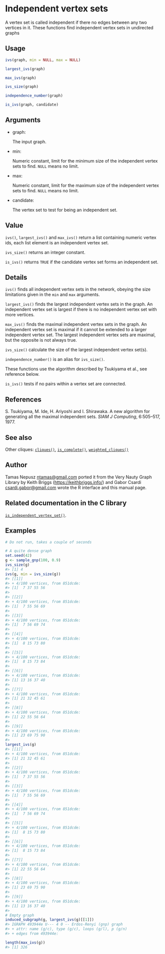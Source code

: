 # Independent vertex sets

A vertex set is called independent if there no edges between any two
vertices in it. These functions find independent vertex sets in
undirected graphs

## Usage

``` r
ivs(graph, min = NULL, max = NULL)

largest_ivs(graph)

max_ivs(graph)

ivs_size(graph)

independence_number(graph)

is_ivs(graph, candidate)
```

## Arguments

- graph:

  The input graph.

- min:

  Numeric constant, limit for the minimum size of the independent vertex
  sets to find. `NULL` means no limit.

- max:

  Numeric constant, limit for the maximum size of the independent vertex
  sets to find. `NULL` means no limit.

- candidate:

  The vertex set to test for being an independent set.

## Value

`ivs()`, `largest_ivs()` and `max_ivs()` return a list containing
numeric vertex ids, each list element is an independent vertex set.

`ivs_size()` returns an integer constant.

`is_ivs()` returns `TRUE` if the candidate vertex set forms an
independent set.

## Details

`ivs()` finds all independent vertex sets in the network, obeying the
size limitations given in the `min` and `max` arguments.

`largest_ivs()` finds the largest independent vertex sets in the graph.
An independent vertex set is largest if there is no independent vertex
set with more vertices.

`max_ivs()` finds the maximal independent vertex sets in the graph. An
independent vertex set is maximal if it cannot be extended to a larger
independent vertex set. The largest independent vertex sets are maximal,
but the opposite is not always true.

`ivs_size()` calculate the size of the largest independent vertex
set(s).

`independence_number()` is an alias for `ivs_size()`.

These functions use the algorithm described by Tsukiyama et al., see
reference below.

`is_ivs()` tests if no pairs within a vertex set are connected.

## References

S. Tsukiyama, M. Ide, H. Ariyoshi and I. Shirawaka. A new algorithm for
generating all the maximal independent sets. *SIAM J Computing*,
6:505–517, 1977.

## See also

Other cliques: [`cliques()`](https://r.igraph.org/reference/cliques.md),
[`is_complete()`](https://r.igraph.org/reference/is_complete.md),
[`weighted_cliques()`](https://r.igraph.org/reference/weighted_cliques.md)

## Author

Tamas Nepusz <ntamas@gmail.com> ported it from the Very Nauty Graph
Library by Keith Briggs (<https://keithbriggs.info/>) and Gabor Csardi
<csardi.gabor@gmail.com> wrote the R interface and this manual page.

## Related documentation in the C library

[`is_independent_vertex_set()`](https://igraph.org/c/html/latest/igraph-Cliques.html#igraph_is_independent_vertex_set).

## Examples

``` r
# Do not run, takes a couple of seconds

# A quite dense graph
set.seed(42)
g <- sample_gnp(100, 0.9)
ivs_size(g)
#> [1] 4
ivs(g, min = ivs_size(g))
#> [[1]]
#> + 4/100 vertices, from 851dcde:
#> [1]  7 37 55 56
#> 
#> [[2]]
#> + 4/100 vertices, from 851dcde:
#> [1]  7 55 56 69
#> 
#> [[3]]
#> + 4/100 vertices, from 851dcde:
#> [1]  7 56 69 74
#> 
#> [[4]]
#> + 4/100 vertices, from 851dcde:
#> [1]  8 15 73 80
#> 
#> [[5]]
#> + 4/100 vertices, from 851dcde:
#> [1]  8 15 73 84
#> 
#> [[6]]
#> + 4/100 vertices, from 851dcde:
#> [1] 13 16 37 40
#> 
#> [[7]]
#> + 4/100 vertices, from 851dcde:
#> [1] 21 32 45 61
#> 
#> [[8]]
#> + 4/100 vertices, from 851dcde:
#> [1] 22 55 56 64
#> 
#> [[9]]
#> + 4/100 vertices, from 851dcde:
#> [1] 23 69 75 90
#> 
largest_ivs(g)
#> [[1]]
#> + 4/100 vertices, from 851dcde:
#> [1] 21 32 45 61
#> 
#> [[2]]
#> + 4/100 vertices, from 851dcde:
#> [1]  7 37 55 56
#> 
#> [[3]]
#> + 4/100 vertices, from 851dcde:
#> [1]  7 55 56 69
#> 
#> [[4]]
#> + 4/100 vertices, from 851dcde:
#> [1]  7 56 69 74
#> 
#> [[5]]
#> + 4/100 vertices, from 851dcde:
#> [1]  8 15 73 80
#> 
#> [[6]]
#> + 4/100 vertices, from 851dcde:
#> [1]  8 15 73 84
#> 
#> [[7]]
#> + 4/100 vertices, from 851dcde:
#> [1] 22 55 56 64
#> 
#> [[8]]
#> + 4/100 vertices, from 851dcde:
#> [1] 23 69 75 90
#> 
#> [[9]]
#> + 4/100 vertices, from 851dcde:
#> [1] 13 16 37 40
#> 
# Empty graph
induced_subgraph(g, largest_ivs(g)[[1]])
#> IGRAPH 493944e U--- 4 0 -- Erdos-Renyi (gnp) graph
#> + attr: name (g/c), type (g/c), loops (g/l), p (g/n)
#> + edges from 493944e:

length(max_ivs(g))
#> [1] 326
```
